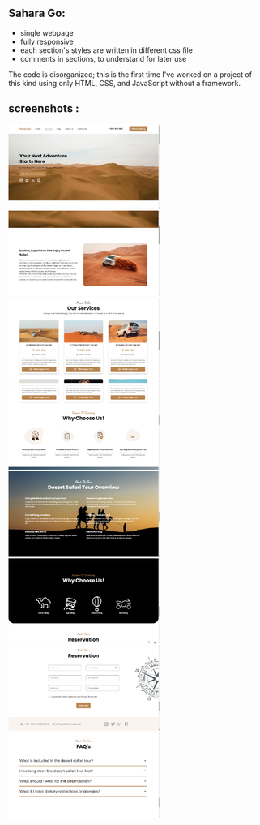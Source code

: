 





## Sahara Go: 

- single webpage
- fully responsive
- each section's styles are written in different css file
- comments in sections, to understand for later use

The code is disorganized; this is the first time I've worked on a project of this kind using only HTML, CSS, and JavaScript without a framework.

## screenshots : 

<img src="./screenshots/screenshot1.png" width="300">

<img src="./screenshots/screenshot2.png" width="300">

<img src="./screenshots/screenshot3.png" width="300">

<img src="./screenshots/screenshot4.png" width="300">

<img src="./screenshots/screenshot5.png" width="300">

<img src="./screenshots/screenshot6.png" width="300">

<img src="./screenshots/screenshot7.png" width="300">

<img src="./screenshots/screenshot8.png" width="300">
